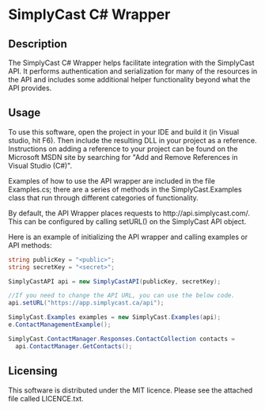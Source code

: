 ﻿<h1>SimplyCast C# Wrapper</h1>
	
<h2>Description</h2>
	
<p>The SimplyCast C# Wrapper helps facilitate integration with the SimplyCast
API. It performs authentication and serialization for many of the resources
in the API and includes some additional helper functionality beyond what the
API provides.<p>
	
<h2>Usage</h2> 
	
<p>To use this software, open the project in your IDE and build it (in Visual
studio, hit F6). Then include the resulting DLL in your project as a 
reference. Instructions on adding a reference to your project can be found 
on the Microsoft MSDN site by searching for	"Add and Remove References in 
Visual Studio (C#)".</p>
	
<p>Examples of how to use the API wrapper are included in the file Examples.cs;
there are a series of methods in the SimplyCast.Examples class that run 
through different categories of functionality.</p>

<p>By default, the API Wrapper places requests to http://api.simplycast.com/.
This can be configured by calling setURL() on the SimplyCast API object.</p>
	
<p>Here is an example of initializing the API wrapper and calling examples or
API methods:</p>
	
```csharp
string publicKey = "<public>";
string secretKey = "<secret>";

SimplyCastAPI api = new SimplyCastAPI(publicKey, secretKey);

//If you need to change the API URL, you can use the below code.
api.setURL("https://app.simplycast.ca/api");

SimplyCast.Examples examples = new SimplyCast.Examples(api);
e.ContactManagementExample();

SimplyCast.ContactManager.Responses.ContactCollection contacts = 
  api.ContactManager.GetContacts();
```
	
<h2>Licensing</h2>
	
<p>This software is distributed under the MIT licence. Please see the attached 
file called LICENCE.txt.</p>
